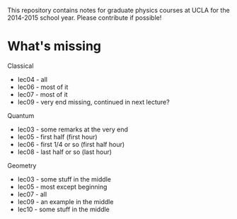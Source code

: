 This repository contains notes for graduate physics courses at UCLA for the 2014-2015 school year. Please contribute if possible!

# What's missing

Classical

- lec04 - all
- lec06 - most of it
- lec07 - most of it
- lec09 - very end missing, continued in next lecture?

Quantum

- lec03 - some remarks at the very end
- lec05 - first half (first hour)
- lec06 - first 1/4 or so (first half hour)
- lec08 - last half or so (last hour)

Geometry

- lec03 - some stuff in the middle
- lec05 - most except beginning
- lec07 - all
- lec09 - an example in the middle
- lec10 - some stuff in the middle
